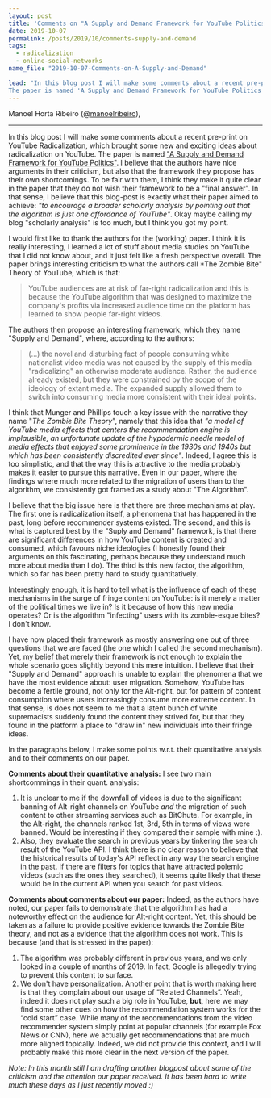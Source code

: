 ```yaml
---
layout: post
title: 'Comments on "A Supply and Demand Framework for YouTube Politics"'
date: 2019-10-07
permalink: /posts/2019/10/comments-supply-and-demand
tags:
  - radicalization
  - online-social-networks
name_file: "2019-10-07-Comments-on-A-Supply-and-Demand"

lead: "In this blog post I will make some comments about a recent pre-print on YouTube Radicalization, which brought some new and exciting ideas about radicalization on YouTube.
The paper is named 'A Supply and Demand Framework for YouTube Politics'."
---
```



Manoel Horta Ribeiro ([@manoelribeiro](https://twitter.com/manoelribeiro)),

---

In this blog post I will make some comments about a recent pre-print on YouTube Radicalization, which brought some new and exciting ideas about radicalization on YouTube.
The paper is named ["A Supply and Demand Framework for YouTube Politics"](https://osf.io/73jys/).
I believe that the authors have nice arguments in their criticism, but also that the framework they propose has their own shortcomings.
To be fair with them, I think they make it quite clear in the paper that they do not wish their framework to be a "final answer".
In that sense, I believe that this blog-post is exactly what their paper aimed to achieve:
*"to encourage a broader scholarly analysis by pointing out that the algorithm is just one affordance of YouTube"*.
Okay maybe calling my blog "scholarly analysis" is too much, but I think you got my point.

I would first like to thank the authors for the (working) paper. 
I think it is really interesting, I learned a lot of stuff about media studies on YouTube that I did not know about, and it just felt like a fresh perspective overall.
The paper brings interesting criticism to what the authors call *The Zombie Bite" Theory of YouTube, 
 which is that:

 > YouTube audiences are at risk of far-right radicalization and this is because the YouTube algorithm that was  designed  to  maximize  the  company's  profits  via  increased  audience  time  on  the platform has learned to show people far-right videos.

The authors then propose an interesting framework, which they name "Supply and Demand", where, according to the authors:

> (...) the novel and disturbing fact of people consuming white nationalist video media was not caused by the supply of this media "radicalizing" an otherwise moderate  audience. Rather, the  audience  already  existed,  but  they  were  constrained by the scope of the ideology of extant media.  The expanded supply allowed them to switch into consuming media more consistent with their ideal points.

I think that Munger and Phillips touch a key issue with the narrative they name "*The Zombie Bite Theory*", namely that this idea that *"a model of YouTube media effects that centers the recommendation engine is implausible, an unfortunate update of the hypodermic needle model of media effects that enjoyed some prominence in the 1930s and 1940s but which has been consistently discredited ever since"*.
Indeed, I agree this is too simplistic, and that the way this is attractive to the media probably makes it easier to pursue this narrative.
Even in our paper, where the findings where much more related to the migration of users than to the algorithm, we consistently got framed as a study about "The Algorithm".

I believe that the big issue here is that there are three mechanisms at play.
The first one is radicalization itself, a phenomena that has happened in the past, long before recommender systems existed.
The second, and this is what is captured best by the "Suply and Demand" framework, is that there are significant differences in how YouTube content is created and consumed, which favours niche ideologies (I honestly found their arguments on this fascinating, perhaps because they understand much more about media than I do).
The third is this new factor, the algorithm, which so far has been pretty hard to study quantitatively.

Interestingly enough, it is hard to tell what is the influence of each of these mechanisms in the surge of fringe content on YouTube:
is it merely a matter of the political times we live in? 
Is it because of how this new media operates? 
Or is the algorithm "infecting" users with its zombie-esque bites?
I don't know.

I have now placed their framework as mostly answering one out of three questions that we are faced (the one which I called the second mechanism).
Yet, my belief that merely their framework is not enough to explain the whole scenario goes slightly beyond this mere intuition.
I believe that their "Supply and Demand" approach is unable to explain the phenomena that we have the most evidence about: user migration.
Somehow, YouTube has become a fertile ground, not only for the Alt-right, but for pattern of content consumption where users increasingly consume more extreme content.
In that sense, is does not seem to me that a latent bunch of white supremacists suddenly found the content they strived for, but that they found in the platform a place to "draw in" new individuals into their fringe ideas.

In the paragraphs below, I make some points w.r.t. their quantitative analysis and to their comments on our paper.

**Comments about their quantitative analysis:** I see two main shortcommings in their quant. analysis: 
1) It is unclear to me if the downfall of videos is due to the significant banning of Alt-right channels on YouTube *and* the migration of such content to other streaming services such as BitChute.
For example, in the Alt-right, the channels ranked 1st, 3rd, 5th in terms of views were banned. Would be interesting if they compared their sample with mine :).
2)  Also, they evaluate the search in previous years by tinkering the search result of the YouTube API.
I think there is no clear reason to believe that the historical results of today's API reflect in any way the search engine in the past. If there are filters for topics that have attracted polemic videos (such as the ones they searched), it seems quite likely that these would be in the current API when you search for past videos.

**Comments about comments about our paper:**
Indeed, as the authors have noted, our paper fails to demonstrate that the algorithm has had a noteworthy effect on the audience for Alt-right content.
Yet, this should be taken as a failure to provide positive evidence towards the Zombie Bite theory, and not as a evidence that the algorithm does not work. This is because (and that is stressed in the paper):
1) The algorithm was probably different in previous years, and we only looked in a couple of months of 2019. In fact, Google is allegedly trying to prevent this content to surface.
2) We don't have personalization.
Another point that is worth making here is that they complain about our usage of “Related Channels”.
Yeah, indeed it does not play such a big role in YouTube, **but**, here we may find some other cues on how the recommendation system works for the “cold start” case.
While many of the recommendations from the video recommender system simply point at popular channels (for example Fox News or CNN), here we actually get recommendations that are much more aligned topically.
Indeed, we did not provide this context, and I will probably make this more clear in the next version of the paper.

*Note: In this month still I am drafting another blogpost about some of the criticism and the attention our paper received. 
It has been hard to write much these days as I just recently moved :)*